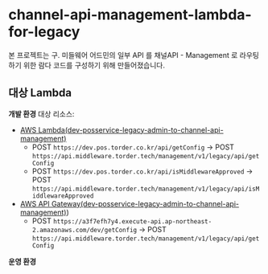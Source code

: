 # channel-api-management-lambda-for-legacy

본 프로젝트는 구. 미들웨어 어드민의 일부 API 를 채널API - Management 로 라우팅 하기 위한 람다 코드를 구성하기 위해 만들어졌습니다.

## 대상 Lambda
**개발 환경**
대상 리소스:
- [AWS Lambda(dev-posservice-legacy-admin-to-channel-api-management)](https://ap-northeast-2.console.aws.amazon.com/lambda/home?region=ap-northeast-2#/functions/dev-posservice-legacy-admin-to-channel-api-management)
  - POST `https://dev.pos.torder.co.kr/api/getConfig` -> POST `https://api.middleware.torder.tech/management/v1/legacy/api/getConfig`
  - POST `https://dev.pos.torder.co.kr/api/isMiddlewareApproved` -> POST `https://api.middleware.torder.tech/management/v1/legacy/api/isMiddlewareApproved`
- [AWS API Gateway(dev-posservice-legacy-admin-to-channel-api-management)](https://ap-northeast-2.console.aws.amazon.com/apigateway/main/apis/ao8jqt4ce3/resources?api=ao8jqt4ce3&region=ap-northeast-2))
  - POST `https://a3f7efh7y4.execute-api.ap-northeast-2.amazonaws.com/dev/getConfig` -> POST `https://api.middleware.torder.tech/management/v1/legacy/api/getConfig`

**운영 환경**

